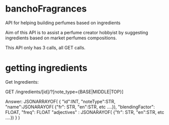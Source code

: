 # banchoFragrances
API for helping building perfumes based on ingredients


Aim of this API is to assist a perfume creator hobbyist by suggesting ingredients based on market perfumes compositions.

This API only has 3 calls, all GET calls.

# getting ingredients

Get Ingredients:

GET /ingredients/[id]/?[note_type={BASE|MIDDLE|TOP}]

Answer: 
JSONARRAYOF(
{
"id":INT,
"noteType":STR,
"name":JSONARAYOF( {"fr": STR, "en":STR, etc ....}),
"blendingFactor": FLOAT,
"freq": FLOAT
"adjectives" : JSONARAYOF( {"fr": STR, "en":STR, etc ....})
}
)


